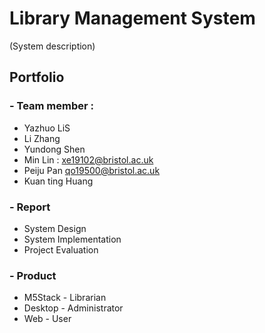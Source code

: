 # **Library Management System**
(System description)

## Portfolio
### - Team member :
- Yazhuo LiS
- Li Zhang
- Yundong Shen
- Min Lin : xe19102@bristol.ac.uk
- Peiju Pan qo19500@bristol.ac.uk
- Kuan ting Huang

### - Report
- System Design
- System Implementation
- Project Evaluation

### - Product
- M5Stack - Librarian
- Desktop - Administrator
- Web - User
